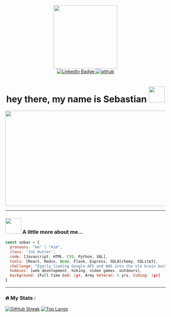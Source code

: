 
<div id="header" align="center">
  <img src="https://media.giphy.com/media/LWocZxVYEzl8Y3LWIZ/giphy.gif" width="200"/>
  <div id="badges">
  <a href="https://www.linkedin.com/in/sebastian-antonucci-014101109/">
    <img src="https://img.shields.io/badge/-LinkedIn-blue?style=flat-square&logo=Linkedin&logoColor=white" alt="LinkedIn Badge"/>
  </a>
  <a href="https://github.com/Reptar007">
    <img src="https://img.shields.io/github/followers/Reptar007?label=follow&style=social" alt="github"/>
  </a>
</div>
<img src="https://komarev.com/ghpvc/?username=Reptar007&style=flat-square&color=blue" alt=""/>
<h1>
  hey there, my name is Sebastian
  <img src="https://media.giphy.com/media/0Io4dffL1cFvgKjF3r/giphy.gif" width="50px"/>
</h1>
</div>

<div align="center">
  <img src="https://media.giphy.com/media/836HiJc7pgzy8iNXCn/giphy.gif" width="600" height="300"/>
</div>

---

### <img src="https://media.giphy.com/media/WFEpbNDqjs312EZ06H/giphy.gif" width="50"> A little more about me...  

```javascript
const sebas = {
  pronouns: "He" | "Him",
  class: 'Job Hunter',
  code: [Javascript, HTML, CSS, Python, SQL],
  tools: [React, Redux, Node, Flask, Express, SQLAlchemy, SQLite3],
  challenge: "Egarly loading Google API and AWS into the ole brain box",
  hobbies: [web development, hiking, video games, outdoors],
  background: {Full-time Dad: 1yr, Army Veteran: 6 yrs, Coding: 1yr] 
}
```

---

### :fire: My Stats :


[![GitHub Streak](http://github-readme-streak-stats.herokuapp.com?user=Reptar007&theme=dark&background=000000)](https://git.io/streak-stats)
[![Top Langs](https://github-readme-stats.vercel.app/api/top-langs/?username=Reptar007&layout=compact&theme=vision-friendly-dark)](https://github.com/anuraghazra/github-readme-stats)



<!--
**Reptar007/Reptar007** is a ✨ _special_ ✨ repository because its `README.md` (this file) appears on your GitHub profile.

Here are some ideas to get you started:

- 🔭 I’m currently working on ...
- 🌱 I’m currently learning ...
- 👯 I’m looking to collaborate on ...
- 🤔 I’m looking for help with ...
- 💬 Ask me about ...
- 📫 How to reach me: ...
- 😄 Pronouns: ...
- ⚡ Fun fact: ...
-->
